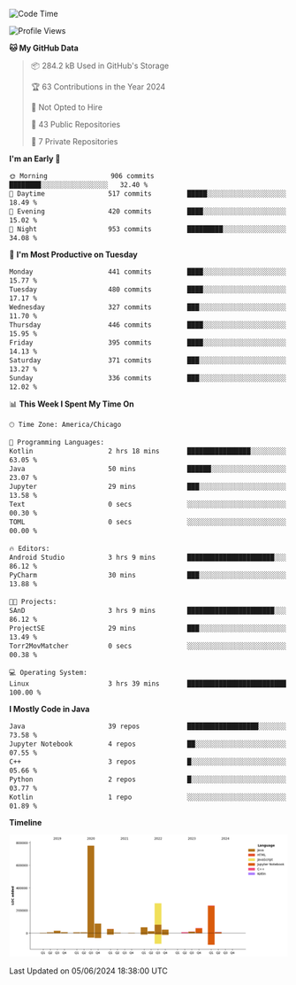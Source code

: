 <!--START_SECTION:waka-->
![Code Time](http://img.shields.io/badge/Code%20Time-422%20hrs%2021%20mins-blue)

![Profile Views](http://img.shields.io/badge/Profile%20Views-0-blue)

**🐱 My GitHub Data** 

> 📦 284.2 kB Used in GitHub's Storage 
 > 
> 🏆 63 Contributions in the Year 2024
 > 
> 🚫 Not Opted to Hire
 > 
> 📜 43 Public Repositories 
 > 
> 🔑 7 Private Repositories 
 > 
**I'm an Early 🐤** 

```text
🌞 Morning                906 commits         ████████░░░░░░░░░░░░░░░░░   32.40 % 
🌆 Daytime                517 commits         █████░░░░░░░░░░░░░░░░░░░░   18.49 % 
🌃 Evening                420 commits         ████░░░░░░░░░░░░░░░░░░░░░   15.02 % 
🌙 Night                  953 commits         █████████░░░░░░░░░░░░░░░░   34.08 % 
```
📅 **I'm Most Productive on Tuesday** 

```text
Monday                   441 commits         ████░░░░░░░░░░░░░░░░░░░░░   15.77 % 
Tuesday                  480 commits         ████░░░░░░░░░░░░░░░░░░░░░   17.17 % 
Wednesday                327 commits         ███░░░░░░░░░░░░░░░░░░░░░░   11.70 % 
Thursday                 446 commits         ████░░░░░░░░░░░░░░░░░░░░░   15.95 % 
Friday                   395 commits         ████░░░░░░░░░░░░░░░░░░░░░   14.13 % 
Saturday                 371 commits         ███░░░░░░░░░░░░░░░░░░░░░░   13.27 % 
Sunday                   336 commits         ███░░░░░░░░░░░░░░░░░░░░░░   12.02 % 
```


📊 **This Week I Spent My Time On** 

```text
🕑︎ Time Zone: America/Chicago

💬 Programming Languages: 
Kotlin                   2 hrs 18 mins       ████████████████░░░░░░░░░   63.05 % 
Java                     50 mins             ██████░░░░░░░░░░░░░░░░░░░   23.07 % 
Jupyter                  29 mins             ███░░░░░░░░░░░░░░░░░░░░░░   13.58 % 
Text                     0 secs              ░░░░░░░░░░░░░░░░░░░░░░░░░   00.30 % 
TOML                     0 secs              ░░░░░░░░░░░░░░░░░░░░░░░░░   00.00 % 

🔥 Editors: 
Android Studio           3 hrs 9 mins        ██████████████████████░░░   86.12 % 
PyCharm                  30 mins             ███░░░░░░░░░░░░░░░░░░░░░░   13.88 % 

🐱‍💻 Projects: 
SAnD                     3 hrs 9 mins        ██████████████████████░░░   86.12 % 
ProjectSE                29 mins             ███░░░░░░░░░░░░░░░░░░░░░░   13.49 % 
Torr2MovMatcher          0 secs              ░░░░░░░░░░░░░░░░░░░░░░░░░   00.38 % 

💻 Operating System: 
Linux                    3 hrs 39 mins       █████████████████████████   100.00 % 
```

**I Mostly Code in Java** 

```text
Java                     39 repos            ██████████████████░░░░░░░   73.58 % 
Jupyter Notebook         4 repos             ██░░░░░░░░░░░░░░░░░░░░░░░   07.55 % 
C++                      3 repos             █░░░░░░░░░░░░░░░░░░░░░░░░   05.66 % 
Python                   2 repos             █░░░░░░░░░░░░░░░░░░░░░░░░   03.77 % 
Kotlin                   1 repo              ░░░░░░░░░░░░░░░░░░░░░░░░░   01.89 % 
```



**Timeline**

![Lines of Code chart](https://raw.githubusercontent.com/phanijsp/phanijsp/main/assets/bar_graph.png)


 Last Updated on 05/06/2024 18:38:00 UTC
<!--END_SECTION:waka-->
